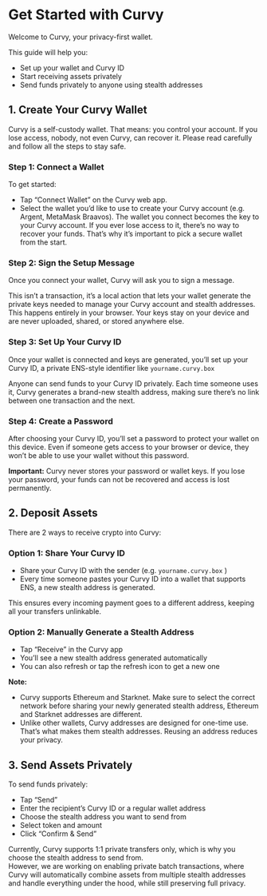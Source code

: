 # Get Started with Curvy

Welcome to Curvy, your privacy-first wallet.

This guide will help you:

- Set up your wallet and Curvy ID
- Start receiving assets privately
- Send funds privately to anyone using stealth addresses

## 1. Create Your Curvy Wallet

Curvy is a self-custody wallet. That means: you control your account. If you lose access, nobody, not even Curvy, can recover it. Please read carefully and follow all the steps to stay safe.

### Step 1: Connect a Wallet

To get started:

- Tap “Connect Wallet” on the Curvy web app.
- Select the wallet you’d like to use to create your Curvy account (e.g. Argent, MetaMask Braavos).
  The wallet you connect becomes the key to your Curvy account. If you ever lose access to it, there’s no way to recover your funds. That’s why it’s important to pick a secure wallet from the start.

### Step 2: Sign the Setup Message

Once you connect your wallet, Curvy will ask you to sign a message.

This isn’t a transaction, it’s a local action that lets your wallet generate the private keys needed to manage your Curvy account and stealth addresses. This happens entirely in your browser. Your keys stay on your device and are never uploaded, shared, or stored anywhere else.

### Step 3: Set Up Your Curvy ID

Once your wallet is connected and keys are generated, you’ll set up your Curvy ID, a private ENS-style identifier like `yourname.curvy.box`

Anyone can send funds to your Curvy ID privately. Each time someone uses it, Curvy generates a brand-new stealth address, making sure there’s no link between one transaction and the next.

### Step 4: Create a Password

After choosing your Curvy ID, you’ll set a password to protect your wallet on this device. Even if someone gets access to your browser or device, they won’t be able to use your wallet without this password.

**Important:** Curvy never stores your password or wallet keys. If you lose your password, your funds can not be recovered and access is lost permanently.

## 2. Deposit Assets

There are 2 ways to receive crypto into Curvy:

### Option 1: Share Your Curvy ID

- Share your Curvy ID with the sender (e.g. `yourname.curvy.box` )
- Every time someone pastes your Curvy ID into a wallet that supports ENS, a new stealth address is generated.

This ensures every incoming payment goes to a different address, keeping all your transfers unlinkable.

### Option 2: Manually Generate a Stealth Address

- Tap “Receive” in the Curvy app
- You’ll see a new stealth address generated automatically
- You can also refresh or tap the refresh icon to get a new one

**Note:**  
- Curvy supports Ethereum and Starknet. Make sure to select the correct network before sharing your newly generated stealth address, Ethereum and Starknet addresses are different.  
- Unlike other wallets, Curvy addresses are designed for one-time use. That’s what makes them stealth addresses. Reusing an address reduces your privacy.

## 3. Send Assets Privately

To send funds privately:

- Tap “Send”
- Enter the recipient’s Curvy ID or a regular wallet address
- Choose the stealth address you want to send from
- Select token and amount
- Click “Confirm & Send”

Currently, Curvy supports 1:1 private transfers only, which is why you choose the stealth address to send from.  
However, we are working on enabling private batch transactions, where Curvy will automatically combine assets from multiple stealth addresses and handle everything under the hood, while still preserving full privacy.
